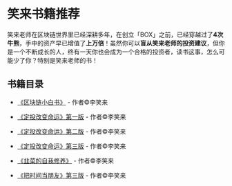 # 笑来书籍推荐

笑来老师在区块链世界里已经深耕多年，在创立「BOX」之前，已经穿越过了**4次牛熊**，手中的资产早已增值了**上万倍**！虽然你可以**盲从笑来老师的投资建议**，但你是一个不断成长的人，终有一天你也会成为一个合格的投资者，读书这事，怎么可能少了你？特别是笑来老师的书！

## 书籍目录
- [《区块链小白书》](https://github.com/BobbyLH/Guide-for-BOX-Regular-Investment-Group/blob/master/%E7%AC%91%E6%9D%A5%E4%B9%A6%E7%B1%8D%E6%8E%A8%E8%8D%90/%E3%80%8A%E5%8C%BA%E5%9D%97%E9%93%BE%E5%B0%8F%E7%99%BD%E4%B9%A6%E3%80%8B.md) - 作者©李笑来

- [《定投改变命运》第一版](https://github.com/BobbyLH/Guide-for-BOX-Regular-Investment-Group/blob/master/%E7%AC%91%E6%9D%A5%E4%B9%A6%E7%B1%8D%E6%8E%A8%E8%8D%90/%E3%80%8A%E5%AE%9A%E6%8A%95%E6%94%B9%E5%8F%98%E5%91%BD%E8%BF%90%E3%80%8B%E7%AC%AC%E4%B8%80%E7%89%88.md) - 作者©李笑来

- [《定投改变命运》第二版](https://github.com/BobbyLH/Guide-for-BOX-Regular-Investment-Group/blob/master/%E7%AC%91%E6%9D%A5%E4%B9%A6%E7%B1%8D%E6%8E%A8%E8%8D%90/%E3%80%8A%E5%AE%9A%E6%8A%95%E6%94%B9%E5%8F%98%E5%91%BD%E8%BF%90%E3%80%8B%E7%AC%AC%E4%BA%8C%E7%89%88.md) - 作者©李笑来

- [《定投改变命运》第三版](https://github.com/BobbyLH/Guide-for-BOX-Regular-Investment-Group/blob/master/%E7%AC%91%E6%9D%A5%E4%B9%A6%E7%B1%8D%E6%8E%A8%E8%8D%90/%E3%80%8A%E5%AE%9A%E6%8A%95%E6%94%B9%E5%8F%98%E5%91%BD%E8%BF%90%E3%80%8B%E7%AC%AC%E4%B8%89%E7%89%88.md) - 作者©李笑来

- [《韭菜的自我修养》](https://github.com/BobbyLH/Guide-for-BOX-Regular-Investment-Group/blob/master/%E7%AC%91%E6%9D%A5%E4%B9%A6%E7%B1%8D%E6%8E%A8%E8%8D%90/%E3%80%8A%E9%9F%AD%E8%8F%9C%E7%9A%84%E8%87%AA%E6%88%91%E4%BF%AE%E5%85%BB%E3%80%8B.md) - 作者©李笑来

- [《把时间当朋友》第三版](https://github.com/BobbyLH/Guide-for-BOX-Regular-Investment-Group/blob/master/%E7%AC%91%E6%9D%A5%E4%B9%A6%E7%B1%8D%E6%8E%A8%E8%8D%90/%E3%80%8A%E6%8A%8A%E6%97%B6%E9%97%B4%E5%BD%93%E6%9C%8B%E5%8F%8B%E3%80%8B%E7%AC%AC%E4%B8%89%E7%89%88.md) - 作者©李笑来